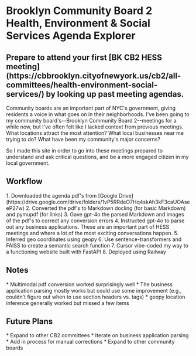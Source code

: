 <h1>Brooklyn Community Board 2 Health, Environment & Social Services Agenda Explorer</h1>

<h2>Prepare to attend your first [BK CB2 HESS meeting](https://cbbrooklyn.cityofnewyork.us/cb2/all-committees/health-environment-social-services/) by looking up past meeting agendas.</h2>

Community boards are an important part of NYC's government, giving residents a voice in what goes on in their neighborhoods. I've been going to my community board's--Brooklyn Community Board 2--meetings for a while now, but I've often felt like I lacked context from previous meetings. What locations attract the most attention? What local businesses near me trying to do? What have been my community's major concerns?

So I made this site in order to go into these meetings prepared to understand and ask critical questions, and be a more engaged citizen in my local government.

<h2>Workflow</h2>
1. Downloaded the agenda pdf's from [Google Drive](https://drive.google.com/drive/folders/1vP5RRdeO7Hq4skAh3kF3caUOAseeP27w)
2. Converted the pdf's to Markdown docling (for basic Markdown) and pymupdf (for links)
3. Gave gpt-4o the parsed Markdown and images of the pdf's to correct any conversion errors
4. Instructed gpt-4o to parse out any business applications. These are an important part of HESS meetings and where a lot of the most exciting conversations happen.
5. Inferred geo coordinates using geopy
6. Use sentence-transformers and FAISS to create a semantic search function
7. Cursor vibe-coded my way to a functioning website built with FastAPI
8. Deployed using Railway

<h2>Notes</h2>
* Multimodal pdf conversion worked surprisingly well
* The business application parsing mostly works but could use some improvement (e.g., couldn't figure out when to use section headers vs. tags)
* geopy location inference generally worked but missed a few items

<h2>Future Plans</h2>
* Expand to other CB2 committees
* Iterate on business application parsing
* Add in process for manual corrections
* Expand to other community boards